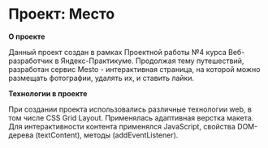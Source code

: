 # Проект: Место

**О проекте**

Данный проект создан в рамках Проектной работы №4 курса Веб-разработчик в Яндекс-Практикуме. Продолжая тему путешествий, разработан сервис Mesto - интерактивная страница, на которой можно размещать фотографии, удалять их, и ставить лайки.

**Технологии в проекте**

При создании проекта использовались различные технологии web, в том числе CSS Grid Layout. Применялась адаптивная верстка макета. Для интерактивности контента применялся JavaScript, свойства DOM-дерева (textContent), методы (addEventListener).

[//]: # " [Ссылка на проект в github][https://andreybord90.github.io/mesto/] "
